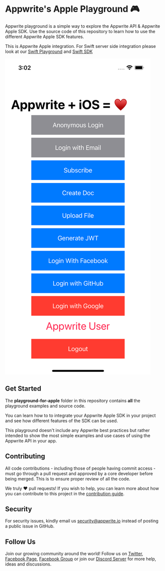 # Appwrite's Apple Playground 🎮

Appwrite playground is a simple way to explore the Appwrite API & Appwrite Apple SDK. Use the source code of this repository to learn how to use the different Appwrite Apple SDK features.

This is Appwrite Apple integration. For Swift server side integration please look at our [Swift Playground](https://github.com/appwrite/playground-for-swift) and [Swift SDK](https://github.com/appwrite/sdk-for-swift)

![Appwrite Playground](preview.png)

## Get Started

The **playground-for-apple** folder in this repository contains **all** the playground examples and source code.

You can learn how to to integrate your Appwrite Apple SDK in your project and see how different features of the SDK can be used.

This playground doesn't include any Appwrite best practices but rather intended to show the most simple examples and use cases of using the Appwrite API in your app.

## Contributing

All code contributions - including those of people having commit access - must go through a pull request and approved by a core developer before being merged. This is to ensure proper review of all the code.

We truly ❤️ pull requests! If you wish to help, you can learn more about how you can contribute to this project in the [contribution guide](https://github.com/appwrite/appwrite/blob/master/CONTRIBUTING.md).

## Security

For security issues, kindly email us [security@appwrite.io](mailto:security@appwrite.io) instead of posting a public issue in GitHub.

## Follow Us

Join our growing community around the world! Follow us on [Twitter](https://twitter.com/appwrite_io), [Facebook Page](https://www.facebook.com/appwrite.io), [Facebook Group](https://www.facebook.com/groups/appwrite.developers/) or join our [Discord Server](https://discord.gg/GSeTUeA) for more help, ideas and discussions.

